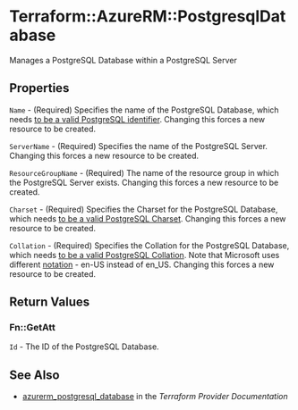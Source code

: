 # Terraform::AzureRM::PostgresqlDatabase

Manages a PostgreSQL Database within a PostgreSQL Server

## Properties

`Name` - (Required) Specifies the name of the PostgreSQL Database, which needs [to be a valid PostgreSQL identifier](https://www.postgresql.org/docs/current/static/sql-syntax-lexical.html#SQL-SYNTAX-IDENTIFIERS). Changing this forces a
new resource to be created.

`ServerName` - (Required) Specifies the name of the PostgreSQL Server. Changing this forces a new resource to be created.

`ResourceGroupName` - (Required) The name of the resource group in which the PostgreSQL Server exists. Changing this forces a new resource to be created.

`Charset` - (Required) Specifies the Charset for the PostgreSQL Database, which needs [to be a valid PostgreSQL Charset](https://www.postgresql.org/docs/current/static/multibyte.html). Changing this forces a new resource to be created.

`Collation` - (Required) Specifies the Collation for the PostgreSQL Database, which needs [to be a valid PostgreSQL Collation](https://www.postgresql.org/docs/current/static/collation.html). Note that Microsoft uses different [notation](https://msdn.microsoft.com/library/windows/desktop/dd373814.aspx) - en-US instead of en_US. Changing this forces a new resource to be created.


## Return Values

### Fn::GetAtt

`Id` - The ID of the PostgreSQL Database.

## See Also

* [azurerm_postgresql_database](https://www.terraform.io/docs/providers/azurerm/r/postgresql_database.html) in the _Terraform Provider Documentation_